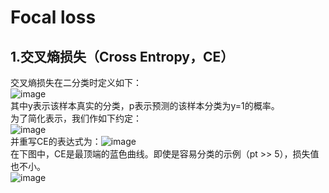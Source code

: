 # Focal loss  

## 1.交叉熵损失（Cross Entropy，CE）  
交叉熵损失在二分类时定义如下：  
![image](https://user-images.githubusercontent.com/74122331/132095695-5eea4159-e29e-4149-bb05-704709b1c45e.png)  
其中y表示该样本真实的分类，p表示预测的该样本分类为y=1的概率。  
为了简化表示，我们作如下约定：  
![image](https://user-images.githubusercontent.com/74122331/132095745-f1f49ce1-895e-48d4-b5cc-b08b56c56d3f.png)  
并重写CE的表达式为：![image](https://user-images.githubusercontent.com/74122331/132095770-342c0ebb-9576-4491-a6f8-c0ae582f86eb.png)  
在下图中，CE是最顶端的蓝色曲线。即使是容易分类的示例（pt >> 5），损失值也不小。  
![image](https://user-images.githubusercontent.com/74122331/132095808-860f975d-5563-4a6f-9693-76df1c6889cf.png)  
